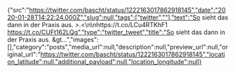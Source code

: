 {"src":"https://twitter.com/bascht/status/1222163017862918145","date":"2020-01-28T14:22:24.000Z","slug":null,"tags":["twitter",""],"text":"So sieht das dann in der Praxis aus. &gt;.&lt;\n\nhttps://t.co/LCu4RTKhF1 https://t.co/CUFt162LQg","type":"twitter_tweet","title":"So sieht das dann in der Praxis aus. &gt…","images":[],"category":"posts","media_url":null,"description":null,"preview_url":null,"original_url":"https://twitter.com/bascht/status/1222163017862918145","location_latitude":null,"additional_payload":null,"location_longitude":null}